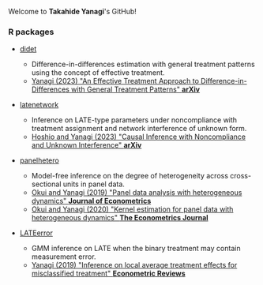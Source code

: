 Welcome to **Takahide Yanagi**'s GitHub!

### R packages

- [didet](https://tkhdyanagi.github.io/didet/)
  - Difference-in-differences estimation with general treatment patterns using the concept of effective treatment.
  - [Yanagi (2023) "An Effective Treatment Approach to Difference-in-Differences with General Treatment Patterns" **arXiv**](https://arxiv.org/abs/2212.13226)

- [latenetwork](https://tkhdyanagi.github.io/latenetwork/)
  - Inference on LATE-type parameters under noncompliance with treatment assignment and network interference of unknown form.
  - [Hoshio and Yanagi (2023) "Causal Inference with Noncompliance and Unknown Interference" **arXiv**](https://arxiv.org/abs/2108.07455)

- [panelhetero](https://tkhdyanagi.github.io/panelhetero/)
  - Model-free inference on the degree of heterogeneity across cross-sectional units in panel data.
  - [Okui and Yanagi (2019) "Panel data analysis with heterogeneous dynamics" **Journal of Econometrics**](https://doi.org/10.1016/j.jeconom.2019.04.036)
  - [Okui and Yanagi (2020) "Kernel estimation for panel data with heterogeneous dynamics" **The Econometrics Journal**](https://doi.org/10.1093/ectj/utz019)

- [LATEerror](https://github.com/tkhdyanagi/LATEerror)
  - GMM inference on LATE when the binary treatment may contain measurement error.
  - [Yanagi (2019) "Inference on local average treatment effects for misclassified treatment" **Econometric Reviews**](https://doi.org/10.1080/07474938.2018.1485833)

<!--
**tkhdyanagi/tkhdyanagi** is a ✨ _special_ ✨ repository because its `README.md` (this file) appears on your GitHub profile.

Here are some ideas to get you started:

- 🔭 I’m currently working on ...
- 🌱 I’m currently learning ...
- 👯 I’m looking to collaborate on ...
- 🤔 I’m looking for help with ...
- 💬 Ask me about ...
- 📫 How to reach me: ...
- 😄 Pronouns: ...
- ⚡ Fun fact: ...
-->
